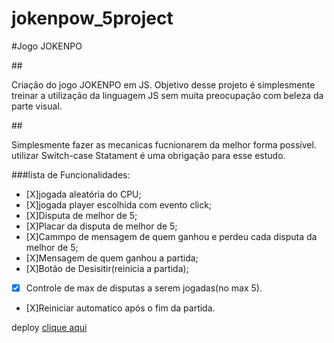﻿# jokenpow_5project
 #Jogo JOKENPO
 
 ##<p>Criação do jogo JOKENPO em JS. Objetivo desse projeto é simplesmente treinar a utilização da linguagem JS sem muita preocupação com beleza da parte visual. </p>
 ##<p>Simplesmente fazer as mecanicas fucnionarem da melhor forma possível.
 utilizar Switch-case Statament é uma obrigação para esse estudo.</p>
 
###lista de Funcionalidades:

 - [X]jogada aleatória do CPU;
 - [X]jogada player escolhida com evento click;
 - [X]Disputa de melhor de 5;
 - [X]Placar da disputa de melhor de 5;
 - [X]Cammpo de mensagem de quem ganhou e perdeu cada disputa da melhor de 5;
 - [X]Mensagem de quem ganhou a partida;
 - [X]Botão de Desisitir(reinicia a partida);
 - [X] Controle de max de disputas a serem jogadas(no max 5).
 - [X]Reiniciar automatico após o fim da partida.

 deploy <a href="https://jokenpow.netlify.app/"> clique aqui</a>
